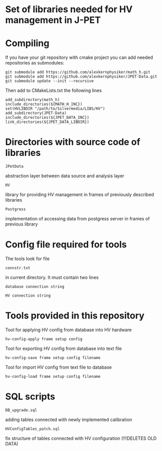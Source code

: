 Set of libraries needed for HV management in J-PET
==================================================

Compiling
=========

If you have your git repository with cmake project you can add needed repositories as submodules:

    git submodule add https://github.com/alexkernphysiker/math_h.git
    git submodule add https://github.com/alexkernphysiker/JPET-Data.git
    git submodule update --init --recursive

Then add to CMakeLists.txt the following lines

    add_subdirectory(math_h)
    include_directories(${MATH_H_INC})
    set(HVLIBDIR "/path/to/Silvermedia/LIBS/HV")
    add_subdirectory(JPET-Data)
    include_directories(${JPET_DATA_INC})
    link_directories(${JPET_DATA_LIBDIR})



Directories with source code of libraries
=========================================

	JPetData
abstraction layer between data source and analysis layer

	HV
library for providing HV management in frames of previously described libraries

	Postgress
implementation of accessing data from postgress server in frames of previous library


Config file required for tools
==============================
The tools look for file

	connstr.txt

in current directory.
It must contain two lines

	database connection string

	HV connection string


Tools provided in this repository
=================================

Tool for applying HV config from database into HV hardware

	hv-config-apply frame setup config

Tool for exporting HV config from database into text file

	hv-config-save frame setup config filename

Tool for import HV config from text file to database

	hv-config-load frame setup config filename



SQL scripts
===========

	DB_upgrade.sql
adding tables connected with newly implemented calibration
	
	HVConfigTables_patch.sql
fix structure of tables connected with HV configuration (!!!DELETES OLD DATA)
